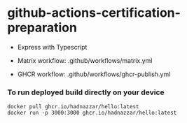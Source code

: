 # github-actions-certification-preparation

- Express with Typescript

- Matrix workflow: .github/workflows/matrix.yml
- GHCR workflow: .github/workflows/ghcr-publish.yml


### To run deployed build directly on your device
```
docker pull ghcr.io/hadnazzar/hello:latest
docker run -p 3000:3000 ghcr.io/hadnazzar/hello:latest
```
